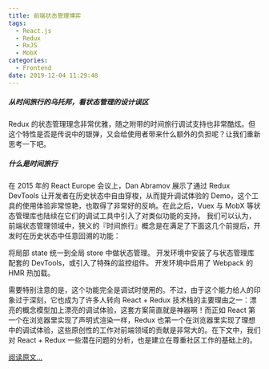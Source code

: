 ```yaml
---
title: 前端状态管理博弈
tags:
  - React.js
  - Redux
  - RxJS
  - MobX
categories:
  - Frontend
date: 2019-12-04 11:29:48
---
```


##### 从时间旅行的乌托邦，看状态管理的设计误区

Redux 的状态管理理念非常优雅，随之附带的时间旅行调试支持也非常酷炫。但这个特性是否是传说中的银弹，又会给使用者带来什么额外的负担呢？让我们重新思考一下吧。

##### 什么是时间旅行
<!-- more -->
在 2015 年的 React Europe 会议上，Dan Abramov 展示了通过 Redux DevTools 让开发者在历史状态中自由穿梭，从而提升调试体验的 Demo，这个工具的使用体验非常惊艳，也取得了非常好的反响。在此之后，Vuex 与 MobX 等状态管理库也陆续在它们的调试工具中引入了对类似功能的支持。
我们可以认为，前端状态管理领域中，狭义的『时间旅行』概念是在满足了下面这几个前提后，开发时在历史状态中任意回溯的功能：

将局部 state 统一到全局 store 中做状态管理。
开发环境中安装了与状态管理库配套的 DevTools，或引入了特殊的监控组件。
开发环境中启用了 Webpack 的 HMR 热加载。

需要特别注意的是，这个功能完全是调试时使用的。不过，由于这个能力给人的印象过于深刻，它也成为了许多人转向 React + Redux 技术栈的主要理由之一：漂亮的概念模型加上漂亮的调试体验，这套方案简直就是神器啊！而正如 React 第一个在浏览器里实现了声明式渲染一样，Redux 也第一个在浏览器里实现了理想中的调试体验，这些原创性的工作对前端领域的贡献是非常大的。在下文中，我们对 React + Redux 一些潜在问题的分析，也是建立在尊重社区工作的基础上的。

[阅读原文...](https://juejin.im/post/5a37075051882527a13d9418)
